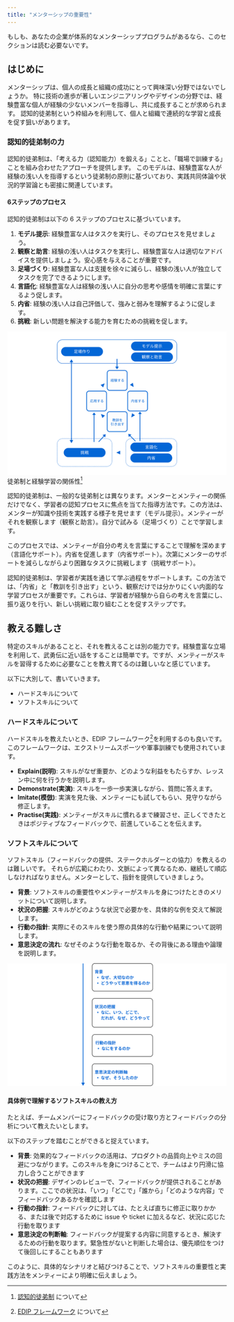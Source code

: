 ```yaml
---
title: "メンターシップの重要性"
---
```

もしも、あなたの企業が体系的なメンターシッププログラムがあるなら、このセクションは読む必要ないです。

## はじめに
メンターシップは、個人の成長と組織の成功にとって興味深い分野ではないでしょうか。
特に技術の進歩が著しいエンジニアリングやデザインの分野では、経験豊富な個人が経験の少ないメンバーを指導し、共に成長することが求められます。
認知的徒弟制という枠組みを利用して、個人と組織で連続的な学習と成長を促す狙いがあります。

### 認知的徒弟制の力
認知的徒弟制は、「考える力（認知能力）を鍛える」ことと、「職場で訓練する」ことを組み合わせたアプローチを提供します。
このモデルは、経験豊富な人が経験の浅い人を指導するという徒弟制の原則に基づいており、実践共同体論や状況的学習論とも密接に関連しています。

#### 6ステップのプロセス
認知的徒弟制は以下の 6 ステップのプロセスに基づいています。
1. **モデル提示**: 経験豊富な人はタスクを実行し、そのプロセスを見せましょう。
2. **観察と助言**: 経験の浅い人はタスクを実行し、経験豊富な人は適切なアドバイスを提供しましょう。安心感を与えることが重要です。
3. **足場づくり**: 経験豊富な人は支援を徐々に減らし、経験の浅い人が独立してタスクを完了できるようにします。
4. **言語化**: 経験豊富な人は経験の浅い人に自分の思考や感情を明確に言葉にするよう促します。
5. **内省**: 経験の浅い人は自己評価して、強みと弱みを理解するように促します。
6. **挑戦**: 新しい問題を解決する能力を育むための挑戦を促します。

![](/images/books/product-design/mentership.png)
徒弟制と経験学習の関係性[^1]

認知的徒弟制は、一般的な徒弟制とは異なります。メンターとメンティーの関係だけでなく、学習者の認知プロセスに焦点を当てた指導方法です。この方法は、メンターが知識や技術を実践する様子を見せます（モデル提示）。メンティーがそれを観察します（観察と助言）。自分で試みる（足場づくり）ことで学習します。

このプロセスでは、メンティーが自分の考えを言葉にすることで理解を深めます（言語化サポート）。内省を促進します（内省サポート）。次第にメンターのサポートを減らしながらより困難なタスクに挑戦します（挑戦サポート）。

認知的徒弟制は、学習者が実践を通じて学ぶ過程をサポートします。この方法では、「内省」と「教訓を引き出す」という、観察だけでは分かりにくい内面的な学習プロセスが重要です。これらは、学習者が経験から自らの考えを言葉にし、振り返りを行い、新しい挑戦に取り組むことを促すステップです。

## 教える難しさ
特定のスキルがあることと、それを教えることは別の能力です。経験豊富な立場を利用して、武勇伝に近い話をすることは簡単です。ですが、メンティーがスキルを習得するために必要なことを教え育てるのは難しいなと感じています。

以下に大別して、書いていきます。
- ハードスキルについて
- ソフトスキルについて

### ハードスキルについて
ハードスキルを教えたいとき、EDIP フレームワーク[^2]を利用するのも良いです。このフレームワークは、エクストリームスポーツや軍事訓練でも使用されています。

- **Explain(説明)**: スキルがなぜ重要か、どのような利益をもたらすか、レッスン中に何を行うかを説明します。
- **Demonstrate(実演)**: スキルを一歩一歩実演しながら、質問に答えます。
- **Imitate(模倣)**: 実演を見た後、メンティーにも試してもらい、見守りながら修正します。
- **Practise(実践)**: メンティーがスキルに慣れるまで練習させ、正しくできたときはポジティブなフィードバックで、前進していることを伝えます。

### ソフトスキルについて
ソフトスキル（フィードバックの提供、ステークホルダーとの協力）を教えるのは難しいです。
それらが広範にわたり、文脈によって異なるため、継続して順応しなければなりません。メンターとして、指針を提供していきましょう。

- **背景**: ソフトスキルの重要性やメンティーがスキルを身につけたときのメリットについて説明します。
- **状況の把握**: スキルがどのような状況で必要かを、具体的な例を交えて解説します。
- **行動の指針**: 実際にそのスキルを使う際の具体的な行動や結果について説明します。
- **意思決定の流れ**: なぜそのような行動を取るか、その背後にある理由や論理を説明します。

![](/images/books/product-design/softskill.png)

#### 具体例で理解するソフトスキルの教え方
たとえば、チームメンバーにフィードバックの受け取り方とフィードバックの分析について教えたいとします。

以下のステップを踏むことができると捉えています。
- **背景**: 効果的なフィードバックの活用は、プロダクトの品質向上やミスの回避につながります。このスキルを身につけることで、チームはより円滑に協力し合うことができます
- **状況の把握**: デザインのレビューで、フィードバックが提供されることがあります。ここでの状況は、「いつ」「どこで」「誰から」「どのような内容」でフィードバックあるかを確認します
- **行動の指針**: フィードバックに対しては、たとえば直ちに修正に取りかかる、または後で対応するために issue や ticket に加えるなど、状況に応じた行動を取ります
- **意思決定の判断軸**: フィードバックが提案する内容に同意するとき、解決するための行動を取ります。緊急性がないと判断した場合は、優先順位をつけて後回しにすることもあります

このように、具体的なシナリオと結びつけることで、ソフトスキルの重要性と実践方法をメンティーにより明確に伝えましょう。

[^1]: [認知的徒弟制](https://www.igaku-shoin.co.jp/paper/archive/y2023/explearn_02) について
[^2]: [EDIP フレームワーク](https://www.timeshighereducation.com/campus/100yearold-principle-teaching-students-digital-study-skills) について
